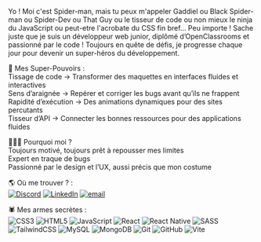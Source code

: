 Yo ! Moi c'est Spider-man, mais tu peux m'appeler Gaddiel ou Black Spider-man ou Spider-Dev ou That Guy ou le tisseur de code ou non mieux le ninja du JavaScript ou peut-etre l'acrobate du CSS fin bref... Peu importe ! Sache juste que je suis un développeur web junior, diplômé d’OpenClassrooms et passionné par le code ! Toujours en quête de défis, je progresse chaque jour pour devenir un super-héros du développement.<br />

💪 Mes Super-Pouvoirs :<br />
 Tissage de code → Transformer des maquettes en interfaces fluides et interactives<br />
 Sens d’araignée → Repérer et corriger les bugs avant qu’ils ne frappent<br />
 Rapidité d’exécution → Des animations dynamiques pour des sites percutants<br />
 Tisseur d’API → Connecter les bonnes ressources pour des applications fluides<br />

🦸🏾‍♂️ Pourquoi moi ?<br />
 Toujours motivé, toujours prêt à repousser mes limites<br />
 Expert en traque de bugs<br />
 Passionné par le design et l’UX, aussi précis que mon costume<br />



🌎 Où me trouver ? :<br />
[![Discord](https://img.shields.io/badge/Discord-%237289DA.svg?logo=discord&logoColor=white)](https://discord.gg/qhCBdqR8) [![LinkedIn](https://img.shields.io/badge/LinkedIn-%230077B5.svg?logo=linkedin&logoColor=white)](https://linkedin.com/in/gaddielmb) [![email](https://img.shields.io/badge/Email-D14836?logo=gmail&logoColor=white)](mailto:gaddielmb@gmail.com) 

🕷️ Mes armes secrètes :<br />
![CSS3](https://img.shields.io/badge/css3-%231572B6.svg?style=for-the-badge&logo=css3&logoColor=white) ![HTML5](https://img.shields.io/badge/html5-%23E34F26.svg?style=for-the-badge&logo=html5&logoColor=white) ![JavaScript](https://img.shields.io/badge/javascript-%23323330.svg?style=for-the-badge&logo=javascript&logoColor=%23F7DF1E) ![React](https://img.shields.io/badge/react-%2320232a.svg?style=for-the-badge&logo=react&logoColor=%2361DAFB) ![React Native](https://img.shields.io/badge/react_native-%2320232a.svg?style=for-the-badge&logo=react&logoColor=%2361DAFB) ![SASS](https://img.shields.io/badge/SASS-hotpink.svg?style=for-the-badge&logo=SASS&logoColor=white) ![TailwindCSS](https://img.shields.io/badge/tailwindcss-%2338B2AC.svg?style=for-the-badge&logo=tailwind-css&logoColor=white) ![MySQL](https://img.shields.io/badge/mysql-4479A1.svg?style=for-the-badge&logo=mysql&logoColor=white) ![MongoDB](https://img.shields.io/badge/MongoDB-%234ea94b.svg?style=for-the-badge&logo=mongodb&logoColor=white) ![Git](https://img.shields.io/badge/git-%23F05033.svg?style=for-the-badge&logo=git&logoColor=white) ![GitHub](https://img.shields.io/badge/github-%23121011.svg?style=for-the-badge&logo=github&logoColor=white) ![Vite](https://img.shields.io/badge/vite-%23646CFF.svg?style=for-the-badge&logo=vite&logoColor=white)

<!-- Proudly created with GPRM ( https://gprm.itsvg.in ) -->
